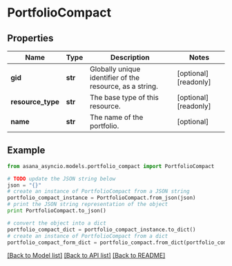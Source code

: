 # PortfolioCompact


## Properties

Name | Type | Description | Notes
------------ | ------------- | ------------- | -------------
**gid** | **str** | Globally unique identifier of the resource, as a string. | [optional] [readonly] 
**resource_type** | **str** | The base type of this resource. | [optional] [readonly] 
**name** | **str** | The name of the portfolio. | [optional] 

## Example

```python
from asana_asyncio.models.portfolio_compact import PortfolioCompact

# TODO update the JSON string below
json = "{}"
# create an instance of PortfolioCompact from a JSON string
portfolio_compact_instance = PortfolioCompact.from_json(json)
# print the JSON string representation of the object
print PortfolioCompact.to_json()

# convert the object into a dict
portfolio_compact_dict = portfolio_compact_instance.to_dict()
# create an instance of PortfolioCompact from a dict
portfolio_compact_form_dict = portfolio_compact.from_dict(portfolio_compact_dict)
```
[[Back to Model list]](../README.md#documentation-for-models) [[Back to API list]](../README.md#documentation-for-api-endpoints) [[Back to README]](../README.md)


